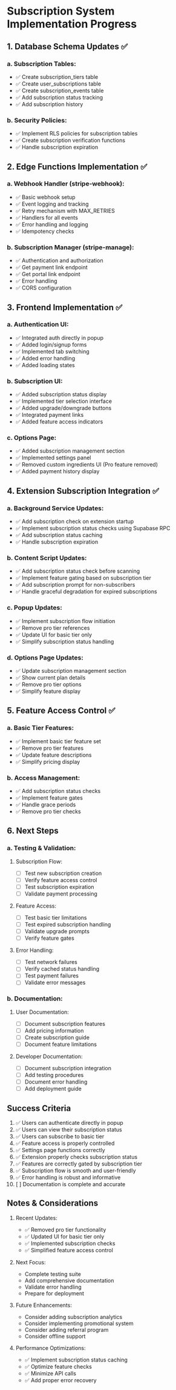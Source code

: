 # Subscription System Implementation Progress

## 1. Database Schema Updates ✅

### a. Subscription Tables:

- ✅ Create subscription_tiers table
- ✅ Create user_subscriptions table
- ✅ Create subscription_events table
- ✅ Add subscription status tracking
- ✅ Add subscription history

### b. Security Policies:

- ✅ Implement RLS policies for subscription tables
- ✅ Create subscription verification functions
- ✅ Handle subscription expiration

## 2. Edge Functions Implementation ✅

### a. Webhook Handler (stripe-webhook):

- ✅ Basic webhook setup
- ✅ Event logging and tracking
- ✅ Retry mechanism with MAX_RETRIES
- ✅ Handlers for all events
- ✅ Error handling and logging
- ✅ Idempotency checks

### b. Subscription Manager (stripe-manage):

- ✅ Authentication and authorization
- ✅ Get payment link endpoint
- ✅ Get portal link endpoint
- ✅ Error handling
- ✅ CORS configuration

## 3. Frontend Implementation ✅

### a. Authentication UI:

- ✅ Integrated auth directly in popup
- ✅ Added login/signup forms
- ✅ Implemented tab switching
- ✅ Added error handling
- ✅ Added loading states

### b. Subscription UI:

- ✅ Added subscription status display
- ✅ Implemented tier selection interface
- ✅ Added upgrade/downgrade buttons
- ✅ Integrated payment links
- ✅ Added feature access indicators

### c. Options Page:

- ✅ Added subscription management section
- ✅ Implemented settings panel
- ✅ Removed custom ingredients UI (Pro feature removed)
- ✅ Added payment history display

## 4. Extension Subscription Integration ✅

### a. Background Service Updates:

- ✅ Add subscription check on extension startup
- ✅ Implement subscription status checks using Supabase RPC
- ✅ Add subscription status caching
- ✅ Handle subscription expiration

### b. Content Script Updates:

- ✅ Add subscription status check before scanning
- ✅ Implement feature gating based on subscription tier
- ✅ Add subscription prompt for non-subscribers
- ✅ Handle graceful degradation for expired subscriptions

### c. Popup Updates:

- ✅ Implement subscription flow initiation
- ✅ Remove pro tier references
- ✅ Update UI for basic tier only
- ✅ Simplify subscription status handling

### d. Options Page Updates:

- ✅ Update subscription management section
- ✅ Show current plan details
- ✅ Remove pro tier options
- ✅ Simplify feature display

## 5. Feature Access Control ✅

### a. Basic Tier Features:

- ✅ Implement basic tier feature set
- ✅ Remove pro tier features
- ✅ Update feature descriptions
- ✅ Simplify pricing display

### b. Access Management:

- ✅ Add subscription status checks
- ✅ Implement feature gates
- ✅ Handle grace periods
- ✅ Remove pro tier checks

## 6. Next Steps

### a. Testing & Validation:

1. Subscription Flow:

   - [ ] Test new subscription creation
   - [ ] Verify feature access control
   - [ ] Test subscription expiration
   - [ ] Validate payment processing

2. Feature Access:

   - [ ] Test basic tier limitations
   - [ ] Test expired subscription handling
   - [ ] Validate upgrade prompts
   - [ ] Verify feature gates

3. Error Handling:
   - [ ] Test network failures
   - [ ] Verify cached status handling
   - [ ] Test payment failures
   - [ ] Validate error messages

### b. Documentation:

1. User Documentation:

   - [ ] Document subscription features
   - [ ] Add pricing information
   - [ ] Create subscription guide
   - [ ] Document feature limitations

2. Developer Documentation:
   - [ ] Document subscription integration
   - [ ] Add testing procedures
   - [ ] Document error handling
   - [ ] Add deployment guide

## Success Criteria

1. ✅ Users can authenticate directly in popup
2. ✅ Users can view their subscription status
3. ✅ Users can subscribe to basic tier
4. ✅ Feature access is properly controlled
5. ✅ Settings page functions correctly
6. ✅ Extension properly checks subscription status
7. ✅ Features are correctly gated by subscription tier
8. ✅ Subscription flow is smooth and user-friendly
9. ✅ Error handling is robust and informative
10. [ ] Documentation is complete and accurate

## Notes & Considerations

1. Recent Updates:

   - ✅ Removed pro tier functionality
   - ✅ Updated UI for basic tier only
   - ✅ Implemented subscription checks
   - ✅ Simplified feature access control

2. Next Focus:

   - Complete testing suite
   - Add comprehensive documentation
   - Validate error handling
   - Prepare for deployment

3. Future Enhancements:

   - Consider adding subscription analytics
   - Consider implementing promotional system
   - Consider adding referral program
   - Consider offline support

4. Performance Optimizations:
   - ✅ Implement subscription status caching
   - ✅ Optimize feature checks
   - ✅ Minimize API calls
   - ✅ Add proper error recovery
